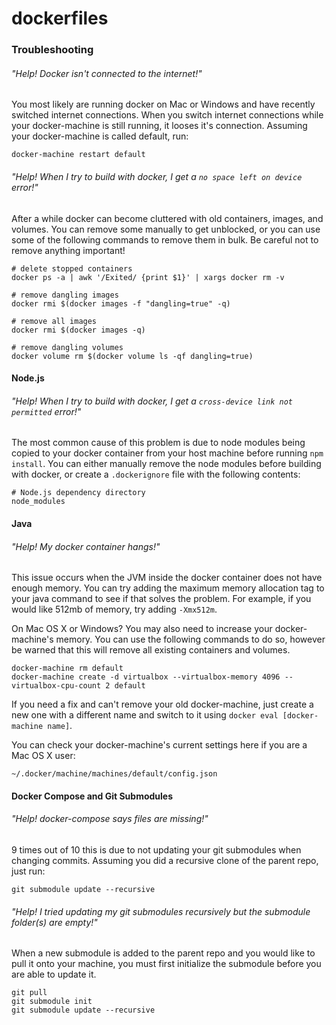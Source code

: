 # dockerfiles

### Troubleshooting
###### "Help! Docker isn't connected to the internet!"
You most likely are running docker on Mac or Windows and have recently switched internet connections. When you switch internet connections while your docker-machine is still running, it looses it's connection. Assuming your docker-machine is called default, run:
```
docker-machine restart default
```

###### "Help! When I try to build with docker, I get a `no space left on device` error!"
After a while docker can become cluttered with old containers, images, and volumes. You can remove some manually to get unblocked, or you can use some of the following commands to remove them in bulk. Be careful not to remove anything important!
```
# delete stopped containers
docker ps -a | awk '/Exited/ {print $1}' | xargs docker rm -v

# remove dangling images
docker rmi $(docker images -f "dangling=true" -q)

# remove all images
docker rmi $(docker images -q)

# remove dangling volumes
docker volume rm $(docker volume ls -qf dangling=true)
```

#### Node.js
###### "Help! When I try to build with docker, I get a `cross-device link not permitted` error!"
The most common cause of this problem is due to node modules being copied to your docker container from your host machine before running `npm install`. You can either manually remove the node modules before building with docker, or create a `.dockerignore` file with the following contents:
```
# Node.js dependency directory
node_modules
```

#### Java
###### "Help! My docker container hangs!"
This issue occurs when the JVM inside the docker container does not have enough memory. You can try adding the maximum memory allocation tag to your java command to see if that solves the problem. For example, if you would like 512mb of memory, try adding `-Xmx512m`.

On Mac OS X or Windows? You may also need to increase your docker-machine's memory. You can use the following commands to do so, however be warned that this will remove all existing containers and volumes.
```
docker-machine rm default
docker-machine create -d virtualbox --virtualbox-memory 4096 --virtualbox-cpu-count 2 default
```

If you need a fix and can't remove your old docker-machine, just create a new one with a different name and switch to it using `docker eval [docker-machine name]`.

You can check your docker-machine's current settings here if you are a Mac OS X user:
```
~/.docker/machine/machines/default/config.json
```

#### Docker Compose and Git Submodules
###### "Help! docker-compose says files are missing!"
9 times out of 10 this is due to not updating your git submodules when changing commits. Assuming you did a recursive clone of the parent repo, just run:
```
git submodule update --recursive
```

###### "Help! I tried updating my git submodules recursively but the submodule folder(s) are empty!"
When a new submodule is added to the parent repo and you would like to pull it onto your machine, you must first initialize the submodule before you are able to update it.
```
git pull
git submodule init
git submodule update --recursive
```
